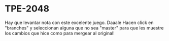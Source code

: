 # TPE-2048
Hay que levantar nota con este excelente juego. Daaale
Hacen click en "branches" y seleccionan alguna que no sea "master" para que les muestre los cambios que hice como para mergear al original!

